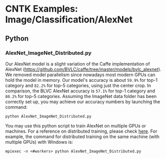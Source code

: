# CNTK Examples: Image/Classification/AlexNet

## Python

### AlexNet_ImageNet_Distributed.py

Our AlexNet model is a slight variation of the Caffe implementation of AlexNet (https://github.com/BVLC/caffe/tree/master/models/bvlc_alexnet). We removed model parallelism since nowadays most modern GPUs can hold the model in memory. Our model's accuracy is about `59.9%` for top-1 category and `82.2%` for top-5 categories, using just the center crop. In comparison, the BLVC AlexNet accuracy is `57.1%` for top-1 category and `80.2%` for top-5 categories. Assuming the ImageNet data folder has been correctly set up, you may achieve our accuracy numbers by launching the command:

`python AlexNet_ImageNet_Distributed.py`

You may use this python script to train AlexNet on multiple GPUs or machines. For a reference on distributed training, please check [here](https://github.com/Microsoft/CNTK/wiki/Multiple-GPUs-and-machines#32-python). For example, the command for distributed training on the same machine (with multiple GPUs) with Windows is:

`mpiexec -n <#workers> python AlexNet_ImageNet_Distributed.py`
